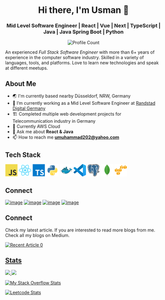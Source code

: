 <!-- INTRODUCTION -->
<h1 align="center">Hi there, I'm Usman 👋</h1>
<h3 align="center">Mid Level Software Engineer | React | Vue | Next | TypeScript | Java | Java Spring Boot | Python</h3>

<!-- PROFILE BADGES -->
<div align="center">

![Profile Count](https://komarev.com/ghpvc/?username=muhammad-usman-108&color=0e75b6&style=flat)

</div>

An experienced _Full Stack Software Engineer_ with more than 6+ years of experience in the computer software industry. Skilled in a variety of languages, tools, and platforms. Love to learn new technologies and speak at different meetups.

<!-- ABOUT ME -->
## About Me
- 🌏 I'm currently based nearby Düsseldorf, NRW, Germany
- 🔭 I’m currently working as a Mid Level Software Engineer at <a href="https://techwards.co](https://www.randstaddigital.de/willkommen/" target="blank">Randstad Digital Germany</a>
- 🏗️ Completed multiple web development projects for Telecommunication industry in Germany
- 🌱 Currently AWS Cloud
- 💬 Ask me about **React & Java**
- 📫 How to reach me **umuhammad202@yahoo.com**

<!-- EXPERTISE -->
## Tech Stack
<div> 
    <img src="https://raw.githubusercontent.com/devicons/devicon/master/icons/javascript/javascript-original.svg" alt="javascript" width="40" height="40"/>
    <img src="https://raw.githubusercontent.com/devicons/devicon/master/icons/react/react-original.svg" alt="react" width="40" height="40"/>
    <img src="https://raw.githubusercontent.com/devicons/devicon/master/icons/typescript/typescript-original.svg" alt="typescript" width="40" height="40"/>
    <img src="https://raw.githubusercontent.com/devicons/devicon/master/icons/python/python-original.svg" alt="python" width="40" height="40"/>
    <img src="https://raw.githubusercontent.com/devicons/devicon/master/icons/docker/docker-original.svg" alt="docker" width="40" height="40"/>
    <img src="https://raw.githubusercontent.com/devicons/devicon/master/icons/vscode/vscode-original.svg" alt="vscode" width="40" height="40"/>
    <img src="https://raw.githubusercontent.com/devicons/devicon/master/icons/postgresql/postgresql-original.svg" alt="postgresql" width="40" height="40"/>
    <img src="https://raw.githubusercontent.com/devicons/devicon/master/icons/mongodb/mongodb-original.svg" alt="mongodb" width="40" height="40"/>
    <img src="https://raw.githubusercontent.com/devicons/devicon/master/icons/amazonwebservices/amazonwebservices-original.svg" alt="aws" width="40" height="40"/> 
</div>

<!-- PLATFORMS -->
## Connect
[![image](https://img.shields.io/badge/LinkedIn-0077B5?style=for-the-badge&logo=linkedin&logoColor=white)](https://www.linkedin.com/in/muhammad-usman-a14882bb/)
[![image](https://img.shields.io/badge/Gmail-D14836?style=for-the-badge&logo=gmail&logoColor=white)](mailto:engrmuhammadusman108@gmail.com)
[![image](https://img.shields.io/badge/Medium-12100E?style=for-the-badge&logo=medium&logoColor=white)](https://engrmuhammadusman108.medium.com/)
[![image](https://img.shields.io/badge/Stack_Overflow-FE7A16?style=for-the-badge&logo=stack-overflow&logoColor=white)](https://stackoverflow.com/users/9180179/usman)

<!-- PLATFORMS -->
## Connect
Check my latest article. If you are interested to read more blogs from me. Check all my blogs on Medium. 

<a target="_blank" href="https://github-readme-medium-recent-article.vercel.app/medium/@engrmuhammadusman108/0"><img src="https://github-readme-medium-recent-article.vercel.app/medium/@engrmuhammadusman108/0" alt="Recent Article 0"> 


<!-- GITHUB STATS -->
## Stats
<a href="https://github.com/muhammad-usman-108">
<img height="160em" src="https://github-readme-stats.vercel.app/api?username=muhammad-usman-108&show_icons=true&theme=vue-dark" />
<img height="160em" src="https://github-readme-stats.vercel.app/api/top-langs/?username=muhammad-usman-108&theme=vue-dark&layout=compact" />
</a>



<!-- STACKOVERFLOW STATS -->
[![My Stack Overflow Stats](https://so-stats-kurt-liao.vercel.app/api?user=9180179)](https://github.com/kurt-liao/so-stats)

<!-- LEETCODE STATS -->
[![Leetcode Stats](https://leetcard.jacoblin.cool/engrmuhammadusman108)](https://leetcode.com/engrmuhammadusman108)




